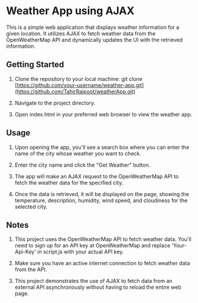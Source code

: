 # Weather App using AJAX

This is a simple web application that displays weather information for a given location. It utilizes AJAX to fetch weather data from the OpenWeatherMap API and dynamically updates the UI with the retrieved information.

## Getting Started

1. Clone the repository to your local machine:
git clone [https://github.com/your-username/weather-app.git](https://github.com/TahirRajpoot/weatherApp.git)

2. Navigate to the project directory.

3. Open index.html in your preferred web browser to view the weather app.

## Usage
1. Upon opening the app, you'll see a search box where you can enter the name of the city whose weather you want to check.

2. Enter the city name and click the "Get Weather" button.

3. The app will make an AJAX request to the OpenWeatherMap API to fetch the weather data for the specified city.

4. Once the data is retrieved, it will be displayed on the page, showing the temperature, description, humidity, wind speed, and cloudiness for the selected city.

## Notes
1. This project uses the OpenWeatherMap API to fetch weather data. You'll need to sign up for an API key at OpenWeatherMap and replace 'Your-Api-Key' in script.js with your actual API key.

2. Make sure you have an active internet connection to fetch weather data from the API.

3. This project demonstrates the use of AJAX to fetch data from an external API asynchronously without having to reload the entire web page.





